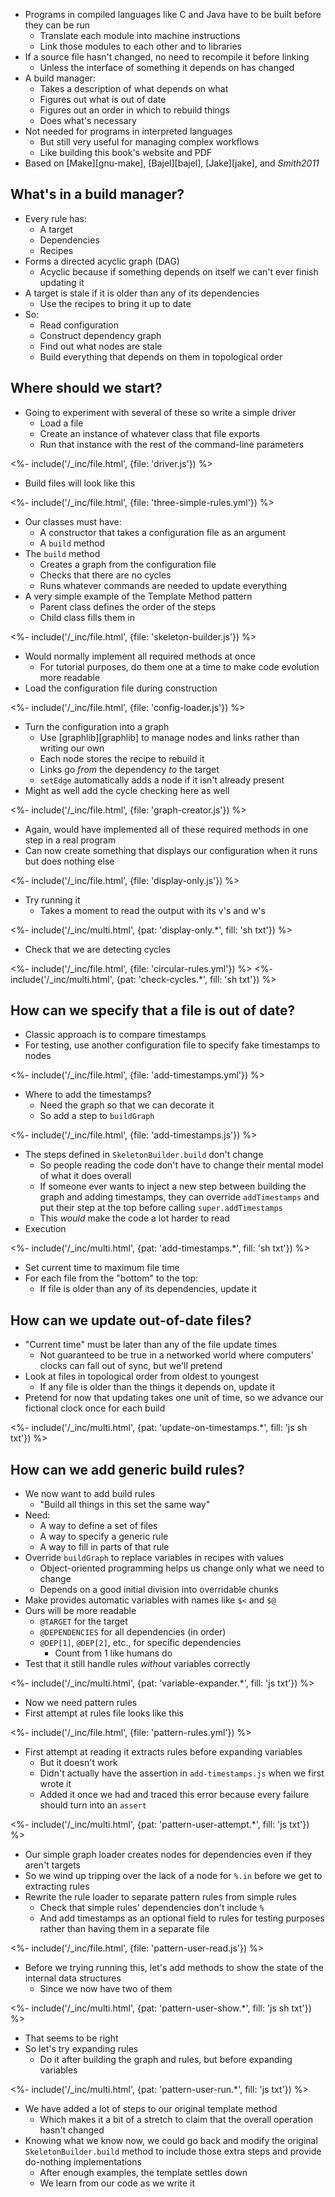 ---
---

-   Programs in <g key="compiled_language">compiled languages</g> like C and Java have to be built before they can be run
    -   Translate each module into machine instructions
    -   <g key="link">Link</g> those modules to each other and to libraries
-   If a source file hasn't changed, no need to recompile it before linking
    -   Unless the interface of something it depends on has changed
-   A <g key="build_manager">build manager</g>:
    -   Takes a description of what depends on what
    -   Figures out what is out of date
    -   Figures out an order in which to rebuild things
    -   Does what's necessary
-   Not needed for programs in <g key="interpreted_language">interpreted languages</g>
    -   But still very useful for managing complex workflows
    -   Like building this book's website and PDF
-   Based on [Make][gnu-make], [Bajel][bajel], [Jake][jake], and <cite>Smith2011</cite>

## What's in a build manager?

-   Every rule has:
    -   A <g key="build_target">target</g>
    -   <g key="dependency">Dependencies</g>
    -   <g key="build_recipe">Recipes</g>
-   Forms a <g key="dag">directed acyclic graph</g> (DAG)
    -   Acyclic because if something depends on itself we can't ever finish updating it
-   A target is <g key="build_stale">stale</g> if it is older than any of its dependencies
    -   Use the recipes to bring it up to date
-   So:
    -   Read configuration
    -   Construct dependency graph
    -   Find out what nodes are stale
    -   Build everything that depends on them in <g key="topological_order">topological order</g>

## Where should we start?

-   Going to experiment with several of these so write a simple <g key="driver">driver</g>
    -   Load a file
    -   Create an instance of whatever class that file exports
    -   Run that instance with the rest of the command-line parameters

<%- include('/_inc/file.html', {file: 'driver.js'}) %>

-   Build files will look like this

<%- include('/_inc/file.html', {file: 'three-simple-rules.yml'}) %>

-   Our classes must have:
    -   A constructor that takes a configuration file as an argument
    -   A `build` method
-   The `build` method
    -   Creates a graph from the configuration file
    -   Checks that there are no cycles
    -   Runs whatever commands are needed to update everything
-   A very simple example of the <g key="template_method_pattern">Template Method</g> pattern
    -   Parent class defines the order of the steps
    -   Child class fills them in

<%- include('/_inc/file.html', {file: 'skeleton-builder.js'}) %>

-   Would normally implement all required methods at once
    -   For tutorial purposes, do them one at a time to make code evolution more readable
-   Load the configuration file during construction

<%- include('/_inc/file.html', {file: 'config-loader.js'}) %>

-   Turn the configuration into a graph
    -   Use [graphlib][graphlib] to manage nodes and links rather than writing our own
    -   Each node stores the recipe to rebuild it
    -   Links go *from* the dependency *to* the target
    -   `setEdge` automatically adds a node if it isn't already present
-   Might as well add the cycle checking here as well

<%- include('/_inc/file.html', {file: 'graph-creator.js'}) %>

-   Again, would have implemented all of these required methods in one step in a real program
-   Can now create something that displays our configuration when it runs but does nothing else

<%- include('/_inc/file.html', {file: 'display-only.js'}) %>

-   Try running it
    -   Takes a moment to read the output with its v's and w's

<%- include('/_inc/multi.html', {pat: 'display-only.*', fill: 'sh txt'}) %>

-   Check that we are detecting cycles

<%- include('/_inc/file.html', {file: 'circular-rules.yml'}) %>
<%- include('/_inc/multi.html', {pat: 'check-cycles.*', fill: 'sh txt'}) %>

## How can we specify that a file is out of date?

-   Classic approach is to compare timestamps
-   For testing, use another configuration file to specify fake timestamps to nodes

<%- include('/_inc/file.html', {file: 'add-timestamps.yml'}) %>

-   Where to add the timestamps?
    -   Need the graph so that we can decorate it
    -   So add a step to `buildGraph`

<%- include('/_inc/file.html', {file: 'add-timestamps.js'}) %>

-   The steps defined in `SkeletonBuilder.build` don't change
    -   So people reading the code don't have to change their mental model of what it does overall
    -   If someone ever wants to inject a new step between building the graph and adding timestamps,
        they can override `addTimestamps` and put their step at the top before calling `super.addTimestamps`
    -   This *would* make the code a lot harder to read
-   Execution

<%- include('/_inc/multi.html', {pat: 'add-timestamps.*', fill: 'sh txt'}) %>

-   Set current time to maximum file time
-   For each file from the "bottom" to the top:
    -   If file is older than any of its dependencies, update it

## How can we update out-of-date files?

-   "Current time" must be later than any of the file update times
    -   Not guaranteed to be true in a networked world where computers' clocks can fall out of sync, but we'll pretend
-   Look at files in topological order from oldest to youngest
    -   If any file is older than the things it depends on, update it
-   Pretend for now that updating takes one unit of time, so we advance our fictional clock once for each build

<%- include('/_inc/multi.html', {pat: 'update-on-timestamps.*', fill: 'js sh txt'}) %>

## How can we add generic build rules?

-   We now want to add <g key="build_rule">build rules</g>
    -   "Build all things in this set the same way"
-   Need:
    -   A way to define a set of files
    -   A way to specify a generic rule
    -   A way to fill in parts of that rule
-   Override `buildGraph` to replace variables in recipes with values
    -   Object-oriented programming helps us change only what we need to change
    -   Depends on a good initial division into overridable chunks
-   Make provides <g key="automatic_variable">automatic variables</g> with names like `$<` and `$@`
-   Ours will be more readable
    -   `@TARGET` for the target
    -   `@DEPENDENCIES` for all dependencies (in order)
    -   `@DEP[1]`, `@DEP[2]`, etc., for specific dependencies
        -   Count from 1 like humans do
-   Test that it still handle rules *without* variables correctly

<%- include('/_inc/multi.html', {pat: 'variable-expander.*', fill: 'js txt'}) %>

-   Now we need <g key="pattern_rule">pattern rules</g>
-   First attempt at rules file looks like this

<%- include('/_inc/file.html', {file: 'pattern-rules.yml'}) %>

-   First attempt at reading it extracts rules before expanding variables
    -   But it doesn't work
    -   Didn't actually have the assertion in `add-timestamps.js` when we first wrote it
    -   Added it once we had and traced this error because every failure should turn into an `assert`

<%- include('/_inc/multi.html', {pat: 'pattern-user-attempt.*', fill: 'js txt'}) %>

-   Our simple graph loader creates nodes for dependencies even if they aren't targets
-   So we wind up tripping over the lack of a node for `%.in` before we get to extracting rules
-   Rewrite the rule loader to separate pattern rules from simple rules
    -   Check that simple rules' dependencies don't include `%`
    -   And add timestamps as an optional field to rules for testing purposes rather than having them in a separate file

<%- include('/_inc/file.html', {file: 'pattern-user-read.js'}) %>

-   Before we trying running this, let's add methods to show the state of the internal data structures
    -   Since we now have two of them

<%- include('/_inc/multi.html', {pat: 'pattern-user-show.*', fill: 'js sh txt'}) %>

-   That seems to be right
-   So let's try expanding rules
    -   Do it after building the graph and rules, but before expanding variables

<%- include('/_inc/multi.html', {pat: 'pattern-user-run.*', fill: 'js txt'}) %>

-   We have added a lot of steps to our original template method
    -   Which makes it a bit of a stretch to claim that the overall operation hasn't changed
-   Knowing what we know now, we could go back and modify the original `SkeletonBuilder.build` method
    to include those extra steps and provide do-nothing implementations
    -   After enough examples, the template settles down
    -   We learn from our code as we write it
